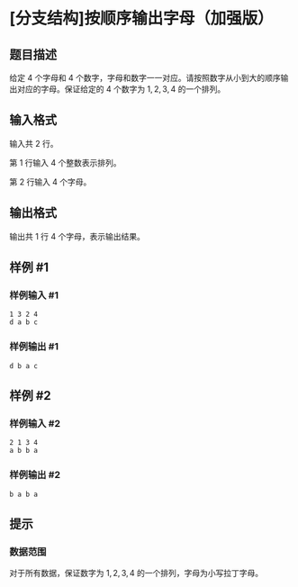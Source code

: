 # [分支结构]按顺序输出字母（加强版）

## 题目描述

给定 $4$ 个字母和 $4$ 个数字，字母和数字一一对应。请按照数字从小到大的顺序输出对应的字母。保证给定的 $4$ 个数字为 $1,2,3,4$ 的一个排列。

## 输入格式

输入共 $2$ 行。

第 $1$ 行输入 $4$ 个整数表示排列。

第 $2$ 行输入 $4$ 个字母。

## 输出格式

输出共 $1$ 行 $4$ 个字母，表示输出结果。

## 样例 #1

### 样例输入 #1

```
1 3 2 4
d a b c
```

### 样例输出 #1

```
d b a c
```

## 样例 #2

### 样例输入 #2

```
2 1 3 4
a b b a
```

### 样例输出 #2

```
b a b a
```

## 提示

### 数据范围

对于所有数据，保证数字为 $1,2,3,4$ 的一个排列，字母为小写拉丁字母。